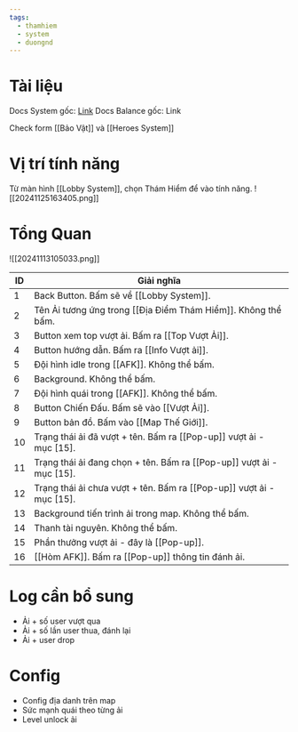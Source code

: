 ```yaml
---
tags:
  - thamhiem
  - system
  - duongnd
---
```

# Tài liệu
Docs System gốc: [Link](https://docs.google.com/document/d/156jdXlwpxDSQ06v6TAc6vNUu0gJDd8s70hGHWagl7f8/edit?tab=t.0)
Docs Balance gốc: Link

Check form [[Bảo Vật]]  và [[Heroes System]]
# Vị trí tính năng
Từ màn hình [[Lobby System]], chọn Thám Hiểm để vào tính năng.
![[20241125163405.png]]
# Tổng Quan
![[20241113105033.png]]

| ID  | Giải nghĩa                                                           |
| --- | -------------------------------------------------------------------- |
| 1   | Back Button. Bấm sẽ về [[Lobby System]].                             |
| 2   | Tên Ải tương ứng trong [[Địa Điểm Thám Hiểm]]. Không thể bấm.        |
| 3   | Button xem top vượt ải. Bấm ra [[Top Vượt Ải]].                      |
| 4   | Button hướng dẫn. Bấm ra [[Info Vượt ải]].                           |
| 5   | Đội hình idle trong [[AFK]]. Không thể bấm.                          |
| 6   | Background. Không thể bấm.                                           |
| 7   | Đội hình quái trong [[AFK]]. Không thể bấm.                          |
| 8   | Button Chiến Đấu. Bấm sẽ vào [[Vượt Ải]].                            |
| 9   | Button bản đồ. Bấm vào [[Map Thế Giới]].                             |
| 10  | Trạng thái ải đã vượt + tên. Bấm ra [[Pop-up]] vượt ải - mục [15].   |
| 11  | Trạng thái ải đang chọn + tên. Bấm ra [[Pop-up]] vượt ải - mục [15]. |
| 12  | Trạng thái ải chưa vượt + tên. Bấm ra [[Pop-up]] vượt ải - mục [15]. |
| 13  | Background tiến trình ải trong map. Không thể bấm.                   |
| 14  | Thanh tài nguyên. Không thể bấm.                                     |
| 15  | Phần thưởng vượt ải - đây là [[Pop-up]].                             |
| 16  | [[Hòm AFK]]. Bấm ra [[Pop-up]] thông tin đánh ải.                    |

# Log cần bổ sung
- Ải + số user vượt qua
- Ải + số lần user thua, đánh lại
- Ải + user drop

# Config
- Config địa danh trên map
- Sức mạnh quái theo từng ải
- Level unlock ải
